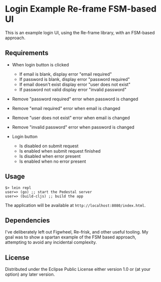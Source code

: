 # Login Example Re-frame FSM-based UI

This is an example login UI, using the Re-frame library, with an FSM-based
approach.

## Requirements

* When login button is clicked
  * If email is blank, display error "email required"
  * If password is blank, display error "password required"
  * If email doesn't exist display error "user does not exist"
  * If password not valid display error "invalid password"

* Remove "password required" error when password is changed
* Remove "email required" error when email is changed
* Remove "user does not exist" error when email is changed
* Remove "invalid password" error when password is changed

* Login button
  * Is disabled on submit request
  * Is enabled when submit request finished
  * Is disabled when error present
  * Is enabled when no error present


## Usage

```
$> lein repl
user=> (go) ;; start the Pedestal server
user=> (build-cljs) ;; build the app
```

The application will be available at `http://localhost:8080/index.html`.


## Dependencies

I've deliberately left out Figwheel, Re-frisk, and other useful tooling. My
goal was to show a spartan example of the FSM based approach, attempting to
avoid any incidental complexity.

## License

Distributed under the Eclipse Public License either version 1.0 or (at
your option) any later version.

